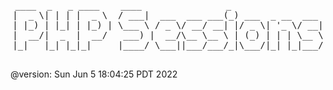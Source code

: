 <pre align="center">

____  _   _ ____    ____                _                 
|  _ \| | | |  _ \  / ___|  ___  ___ ___(_) ___  _ __  ___ 
| |_) | |_| | |_) | \___ \ / _ \/ __/ __| |/ _ \| '_ \/ __|
|  __/|  _  |  __/   ___) |  __/\__ \__ \ | (_) | | | \__ \
|_|   |_| |_|_|     |____/ \___||___/___/_|\___/|_| |_|___/
                                                           
</pre>
@version: Sun Jun  5 18:04:25 PDT 2022
